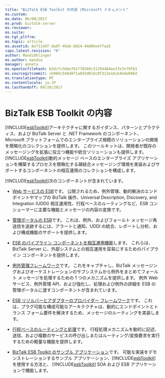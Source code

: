 ```yaml
---
title: "BizTalk ESB Toolkit の内容 |Microsoft ドキュメント"
ms.custom: 
ms.date: 06/08/2017
ms.prod: biztalk-server
ms.reviewer: 
ms.suite: 
ms.tgt_pltfrm: 
ms.topic: article
ms.assetid: 6e7114df-dadf-49ab-b024-44d84e47faa5
caps.latest.revision: "6"
author: MandiOhlinger
ms.author: mandia
manager: anneta
ms.openlocfilehash: b3dcfc5bbe761f70269c31294484ee37e7e79f83
ms.sourcegitcommit: cb908c540d8f1a692d01dc8f313e16cb4b4e696d
ms.translationtype: MT
ms.contentlocale: ja-JP
ms.lasthandoff: 09/20/2017
---
```

# <a name="contents-of-the-biztalk-esb-toolkit"></a>BizTalk ESB Toolkit の内容
[!INCLUDE[esbToolkit](../includes/esbtoolkit-md.md)]アーキテクチャに関するガイダンス、パターンとプラクティス、および BizTalk Server と .NET Framework のコンポーネント、Microsoft プラットフォームでのエンタープライズ規模のソリューションの開発を簡略化のコレクションを提供します。 このツールキットは、開発者が既存のメッセージングを拡張に役立つ機能や統合ソリューションも提供します。 [!INCLUDE[esbToolkit](../includes/esbtoolkit-md.md)]動的メッセージ ベースのエンタープライズ アプリケーションを構築するプロセスを簡略化する疎結合メッセージング環境を実装およびサポートするコンポーネントの相互運用のコレクションを構成します。  
  
 [!INCLUDE[esbToolkit](../includes/esbtoolkit-md.md)]次のコンポーネントが含まれています。  
  
-   [Web サービスの ESB](../esb-toolkit/esb-web-services.md)です。 公開されるため、例外管理、動的解決のエンドポイントやマップの BizTalk 操作、Universal Description, Discovery, and Integration (UDDI) 相互運用性、行程ベースのルーティングなど、ESB コンシューマーに主要な機能とメッセージの内容の変換です。  
  
-   [管理ポータルの ESB](../esb-toolkit/esb-management-portal.md)です。 これは、例外、およびフォールト メッセージ再送信を追跡するには、アラートと通知、UDDI の統合、レポートし分析、および構成機能のサポートを提供します。  
  
-   [ESB のパイプライン コンポーネントを相互運用機能](../esb-toolkit/esb-pipeline-interop-components.md)します。 これらは、BizTalk Server に、外部システムとの相互運用を容易にするためのパイプライン コンポーネントを提供します。  
  
-   [例外管理フレームワーク](../esb-toolkit/exception-management-framework.md)です。 これをキャプチャし、BizTalk メッセージングおよびオーケストレーションのサブシステムから例外をまとめてフォールト メッセージを処理するための 1 つのメカニズムを提供します。 例外 Web サービス、例外管理 API、および強化し、処理および例外の詳細を ESB の管理ポータルに渡すコンポーネントが含まれています。  
  
-   [ESB リゾルバーとアダプターのプロバイダー フレームワーク](../esb-toolkit/esb-resolver-and-adapter-provider-framework.md)です。 これは、プラグ可能な構成可能なアーキテクチャは、動的にエンドポイントとトランス フォーム要件を解決するため、メッセージのルーティングを実装します。  
  
-   [行程ベースのルーティングと処理](../esb-toolkit/itinerary-based-routing-and-processing.md)です。 行程処理メカニズムを動的に記述、送信、および複数のサービスの呼び出しまたはルーティング/変換要求を実行するための軽量な機能を提供します。  
  
-   [BizTalk ESB Toolkit のサンプル アプリケーション](../esb-toolkit/biztalk-esb-toolkit-sample-applications.md)です。 可能な実装をデモンストレーションするサンプル アプリケーション、[!INCLUDE[esbToolkit](../includes/esbtoolkit-md.md)]を使用する方法と、 [!INCLUDE[esbToolkit](../includes/esbtoolkit-md.md)] SOA および ESB アプリケーションで機能します。